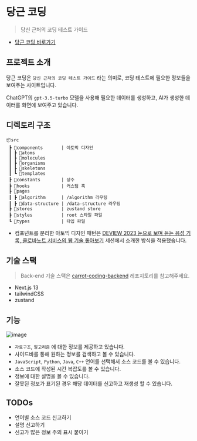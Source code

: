 # 당근 코딩

> 당신 근처의 코딩 테스트 가이드

- [당근 코딩 바로가기](https://carrot-coding.vercel.app/)

## 프로젝트 소개

당근 코딩은 `당신 근처의 코딩 테스트 가이드` 라는 의미로, 코딩 테스트에 필요한 정보들을 보여주는 사이트입니다.

ChatGPT의 `gpt-3.5-turbo` 모델을 사용해 필요한 데이터를 생성하고, AI가 생성한 데이터를 화면에 보여주고 있습니다.

## 디렉토리 구조

```
📦src
 ┣ 📂components       | 아토믹 디자인
 ┃ ┣ 📂atoms
 ┃ ┣ 📂molecules
 ┃ ┣ 📂organisms
 ┃ ┣ 📂skeletons
 ┃ ┗ 📂templates
 ┣ 📂constants        | 상수
 ┣ 📂hooks            | 커스텀 훅
 ┣ 📂pages
 ┃ ┣ 📂algorithm      | /algorithm 라우팅
 ┃ ┣ 📂data-structure | /data-structure 라우팅
 ┣ 📂stores           | zustand store
 ┣ 📂styles           | root 스타일 파일
 ┗ 📂types            | 타입 파일
```

- 컴포넌트를 분리한 아토믹 디자인 패턴은 [DEVIEW 2023 눈으로 보며 듣는 음성 기록, 클로바노트 서비스의 웹 기술 톺아보기](https://deview.kr/2023/sessions/537) 세션에서 소개한 방식을 적용했습니다.

## 기술 스택

> Back-end 기술 스택은 [carrot-coding-backend](https://github.com/shyuuuuni/carrot-coding-backend) 레포지토리를 참고해주세요.

- Next.js 13
- tailwindCSS
- zustand

## 기능

![image](https://github.com/shyuuuuni/carrot-coding-backend/assets/63703962/19da16cd-34f5-458b-a98a-9c0bf060ddce)

- `자료구조`, `알고리즘` 에 대한 정보를 제공하고 있습니다.
- 사이드바를 통해 원하는 정보를 검색하고 볼 수 있습니다.
- `JavaScript`, `Python`, `Java`, `C++` 언어를 선택해서 소스 코드를 볼 수 있습니다.
- 소스 코드에 작성된 시간 복잡도를 볼 수 있습니다.
- 정보에 대한 설명을 볼 수 있습니다.
- 잘못된 정보가 표기된 경우 해당 데이터를 신고하고 재생성 할 수 있습니다.

## TODOs

- 언어별 소스 코드 신고하기
- 설명 신고하기
- 신고가 많은 정보 주의 표시 붙이기
